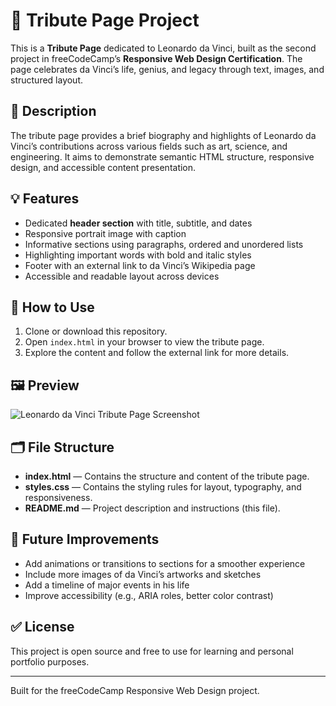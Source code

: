 # 🎨 Tribute Page Project

This is a **Tribute Page** dedicated to Leonardo da Vinci, built as the second project in freeCodeCamp’s **Responsive Web Design Certification**. The page celebrates da Vinci’s life, genius, and legacy through text, images, and structured layout.

## 📝 Description

The tribute page provides a brief biography and highlights of Leonardo da Vinci’s contributions across various fields such as art, science, and engineering. It aims to demonstrate semantic HTML structure, responsive design, and accessible content presentation.

## 💡 Features

- Dedicated **header section** with title, subtitle, and dates
- Responsive portrait image with caption
- Informative sections using paragraphs, ordered and unordered lists
- Highlighting important words with bold and italic styles
- Footer with an external link to da Vinci’s Wikipedia page
- Accessible and readable layout across devices

## 🚀 How to Use

1. Clone or download this repository.
2. Open `index.html` in your browser to view the tribute page.
3. Explore the content and follow the external link for more details.

## 🖼️ Preview

![Leonardo da Vinci Tribute Page Screenshot](https://www.summerboardingcourses.com/wp-content/uploads/2019/03/Leonardo-da-vinci-1024x838.jpg)

## 🗂️ File Structure


- **index.html** — Contains the structure and content of the tribute page.
- **styles.css** — Contains the styling rules for layout, typography, and responsiveness.
- **README.md** — Project description and instructions (this file).

## 💬 Future Improvements

- Add animations or transitions to sections for a smoother experience
- Include more images of da Vinci’s artworks and sketches
- Add a timeline of major events in his life
- Improve accessibility (e.g., ARIA roles, better color contrast)

## ✅ License

This project is open source and free to use for learning and personal portfolio purposes.

---

Built for the freeCodeCamp Responsive Web Design project.
